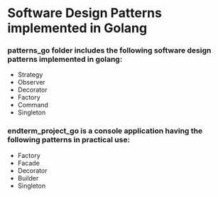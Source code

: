 # Software Design Patterns implemented in Golang

### patterns_go folder includes the following software design patterns implemented in golang:
- Strategy
- Observer
- Decorator
- Factory
- Command
- Singleton


### endterm_project_go is a console application having the following patterns in practical use:
- Factory
- Facade
- Decorator
- Builder
- Singleton
